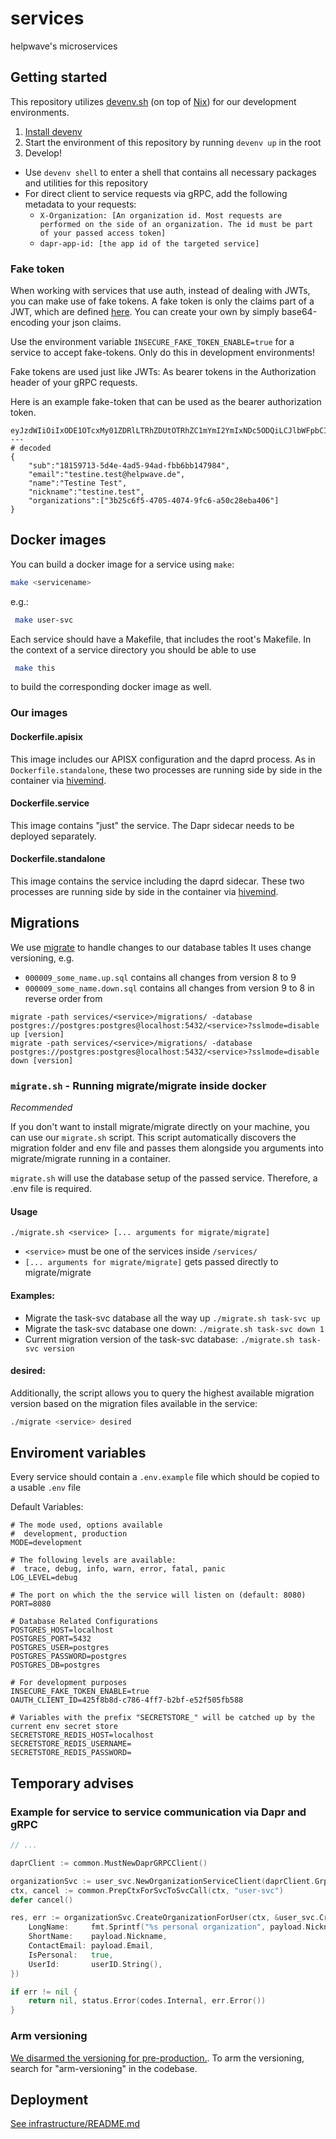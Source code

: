 # services
    
helpwave's microservices

## Getting started

This repository utilizes [devenv.sh](https://devenv.sh) (on top of [Nix](https://nixos.org/)) for our development environments.

1. [Install devenv](https://devenv.sh/getting-started/)
2. Start the environment of this repository by running `devenv up` in the root 
3. Develop!

- Use `devenv shell` to enter a shell that contains all necessary packages and utilities for this repository
- For direct client to service requests via gRPC, add the following metadata to your requests:
	- `X-Organization: [An organization id. Most requests are performed on the side of an organization. The id must be part of your passed access token]`
	- `dapr-app-id: [the app id of the targeted service]`

### Fake token

When working with services that use auth, instead of dealing with JWTs, you can make use of fake tokens.
A fake token is only the claims part of a JWT, which are defined [here](libs/common/auth.go#L37).
You can create your own by simply base64-encoding your json claims.

Use the environment variable `INSECURE_FAKE_TOKEN_ENABLE=true` for a service to accept fake-tokens.
Only do this in development environments!

Fake tokens are used just like JWTs: As bearer tokens in the Authorization header of your gRPC requests.

Here is an example fake-token that can be used as the bearer authorization token.
```
eyJzdWIiOiIxODE1OTcxMy01ZDRlLTRhZDUtOTRhZC1mYmI2YmIxNDc5ODQiLCJlbWFpbCI6InRlc3RpbmUudGVzdEBoZWxwd2F2ZS5kZSIsIm5hbWUiOiJUZXN0aW5lIFRlc3QiLCJuaWNrbmFtZSI6InRlc3RpbmUudGVzdCIsIm9yZ2FuaXphdGlvbnMiOlsiM2IyNWM2ZjUtNDcwNS00MDc0LTlmYzYtYTUwYzI4ZWJhNDA2Il19
---
# decoded
{
	"sub":"18159713-5d4e-4ad5-94ad-fbb6bb147984",
	"email":"testine.test@helpwave.de",
	"name":"Testine Test",
	"nickname":"testine.test",
	"organizations":["3b25c6f5-4705-4074-9fc6-a50c28eba406"]
}
````

## Docker images

You can build a docker image for a service using `make`:
```bash
make <servicename>
```
 e.g.:
```bash
 make user-svc
```

Each service should have a Makefile, that includes the root's Makefile.
In the context of a service directory you should be able to use
```bash
 make this
```
to build the corresponding docker image as well.

### Our images

#### Dockerfile.apisix

This image includes our APISX configuration and the daprd process. As in `Dockerfile.standalone`,
these two processes are running side by side in the container via [hivemind](https://github.com/DarthSim/hivemind). 

#### Dockerfile.service

This image contains "just" the service. The Dapr sidecar needs to be deployed separately.

#### Dockerfile.standalone

This image contains the service including the daprd sidecar. These two processes are running
side by side in the container via [hivemind](https://github.com/DarthSim/hivemind).

## Migrations
We use [migrate](https://github.com/golang-migrate/migrate) to handle changes to our database tables
It uses change versioning, e.g.
- `000009_some_name.up.sql` contains all changes from version 8 to 9
- `000009_some_name.down.sql` contains all changes from version 9 to 8 in reverse order from
```
migrate -path services/<service>/migrations/ -database postgres://postgres:postgres@localhost:5432/<service>?sslmode=disable up [version]
migrate -path services/<service>/migrations/ -database postgres://postgres:postgres@localhost:5432/<service>?sslmode=disable down [version]
```

### `migrate.sh` - Running migrate/migrate inside docker

_Recommended_

If you don't want to install migrate/migrate directly on your machine, you can use our `migrate.sh` script.
This script automatically discovers the migration folder and env file and passes them alongside
you arguments into migrate/migrate running in a container.

`migrate.sh` will use the database setup of the passed service. Therefore, a .env file is required.

#### Usage
`./migrate.sh <service> [... arguments for migrate/migrate]`

- `<service>` must be one of the services inside `/services/`
- `[... arguments for migrate/migrate]` gets passed directly to migrate/migrate


#### Examples:
- Migrate the task-svc database all the way up `./migrate.sh task-svc up`
- Migrate the task-svc database one down: `./migrate.sh task-svc down 1`
- Current migration version of the task-svc database: `./migrate.sh task-svc version`

#### desired:
Additionally, the script allows you to query the highest available migration version
based on the migration files available in the service:

```bash
./migrate <service> desired
```

## Enviroment variables
Every service should contain a `.env.example` file which should be copied to a usable `.env` file

Default Variables:
```
# The mode used, options available
#  development, production
MODE=development

# The following levels are available:
#  trace, debug, info, warn, error, fatal, panic
LOG_LEVEL=debug

# The port on which the the service will listen on (default: 8080)
PORT=8080

# Database Related Configurations
POSTGRES_HOST=localhost
POSTGRES_PORT=5432
POSTGRES_USER=postgres
POSTGRES_PASSWORD=postgres
POSTGRES_DB=postgres

# For development purposes
INSECURE_FAKE_TOKEN_ENABLE=true
OAUTH_CLIENT_ID=425f8b8d-c786-4ff7-b2bf-e52f505fb588

# Variables with the prefix "SECRETSTORE_" will be catched up by the current env secret store
SECRETSTORE_REDIS_HOST=localhost
SECRETSTORE_REDIS_USERNAME=
SECRETSTORE_REDIS_PASSWORD=
```

## Temporary advises

### Example for service to service communication via Dapr and gRPC

```go
// ...

daprClient := common.MustNewDaprGRPCClient()

organizationSvc := user_svc.NewOrganizationServiceClient(daprClient.GrpcClientConn())
ctx, cancel := common.PrepCtxForSvcToSvcCall(ctx, "user-svc")
defer cancel()

res, err := organizationSvc.CreateOrganizationForUser(ctx, &user_svc.CreateOrganizationForUserRequest{
	LongName:     fmt.Sprintf("%s personal organization", payload.Nickname),
	ShortName:    payload.Nickname,
	ContactEmail: payload.Email,
	IsPersonal:   true,
	UserId:       userID.String(),
})

if err != nil {
	return nil, status.Error(codes.Internal, err.Error())
}
```

### Arm versioning

[We disarmed the versioning for pre-production.](https://github.com/helpwave/services/issues/125).
To arm the versioning, search for "arm-versioning" in the codebase.

## Deployment

[See infrastructure/README.md](infrastructure/README.md)
